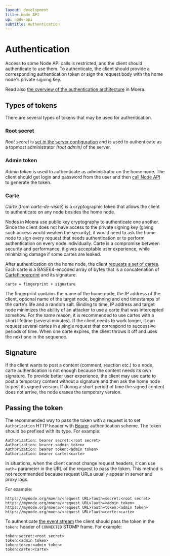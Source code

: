 ```yaml
---
layout: development
title: Node API
up: node-api
subtitle: Authentication
---
```


# Authentication

Access to some Node API calls is restricted, and the client should authenticate
to use them. To authenticate, the client should provide a corresponding
authentication token or sign the request body with the home node's private signing
key.

Read also [the overview of the authentication architecture][1] in Moera.

<a name="tokens"></a>
## Types of tokens

There are several types of tokens that may be used for authentication. 

### Root secret

_Root secret_ is [set in the server configuration][7] and is used to authenticate as
a topmost administrator _(root admin)_ of the server.

### Admin token

_Admin token_ is used to authenticate as administrator on the home node.
The client should get login and password from the user and then
[call Node API][2] to generate the token.

### Carte

_Carte_ (from *carte-de-visite*) is a cryptographic token that allows
the client to authenticate on any node besides the home node.

Nodes in Moera use public key cryptography to authenticate one another. Since
the client does not have access to the private signing key (giving such
access would weaken the security), it would need to ask the home node to
sign every request that needs authentication or to perform
authentication on every node individually. Carte is a compromise between
security and performance, it gives acceptable user experience, while
minimizing damage if some cartes are leaked.

After authentication on the home node, the client [requests a set of
cartes][3]. Each carte is a BASE64-encoded array of bytes that is a concatenation
of [CarteFingerprint][4] and its signature.

```
carte = fingerprint + signature
```

The fingerprint contains the name of the home node, the IP address of the client,
optional name of the target node, beginning and end timestamps of the carte's life
and a random salt. Binding to time, IP address and target node minimizes the ability
of an attacker to use a carte that was intercepted somehow. For the same reason, 
it is recommended to use cartes with a short lifetime (several minutes).
If the client needs to work longer, it can request several cartes in a single
request that correspond to successive periods of time. When one carte expires,
the client throws it off and uses the next one in the sequence.

## Signature

If the client wants to post a content (comment, reaction etc.) to a node, carte
authentication is not enough because the content needs its own signature.
To provide better user experience, the client may use carte to post a temporary
content without a signature and then ask the home node to post its signed version.
If during a short period of time the signed content does not arrive, the node
erases the temporary version.

## Passing the token

The recommended way to pass the token with a request is to set `Authorization`
HTTP header with [Bearer][5] authentication scheme. The token should be prefixed
with its type. For example:

```
Authorization: bearer secret:<root secret>
Authorization: bearer <admin token>
Authorization: bearer token:<admin token>
Authorization: bearer carte:<carte>
```

In situations, when the client cannot change request headers, it can use `auth=`
parameter in the URL of the request to pass the token. This method is not
recommended because request URLs usually appear in server and proxy logs.

For example:

```
https://mynode.org/moera/<request URL>?auth=secret:<root secret>
https://mynode.org/moera/<request URL>?auth=<admin token>
https://mynode.org/moera/<request URL>?auth=token:<admin token>
https://mynode.org/moera/<request URL>?auth=carte:<carte>
```

To authenticate [the event stream][6] the client should pass the token
in the `token:` header of `CONNECTED` STOMP frame. For example:

```
token:secret:<root secret>
token:<admin token>
token:token:<admin token>
token:carte:<carte>
```

[1]: /overview/authentication.html
[2]: requests.html#Tokens%20object
[3]: requests.html#Cartes%20object
[4]: fingerprints.html#CarteFingerprint
[5]: https://datatracker.ietf.org/doc/html/rfc6750
[6]: events.html
[7]: /administration/installation/config.html#authentication
